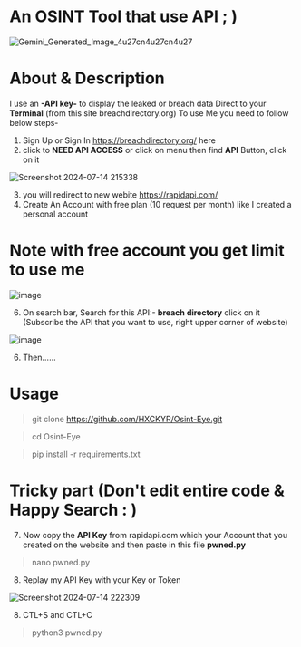 # An OSINT Tool that use API ; )
![Gemini_Generated_Image_4u27cn4u27cn4u27](https://github.com/user-attachments/assets/87caca75-f1fa-47a1-af68-fe1f19e19527)

# About & Description
I use an **-API key-** to display the leaked or breach data Direct to your **Terminal** (from this site breachdirectory.org)
To use Me you need to follow below steps-
1) Sign Up or Sign In https://breachdirectory.org/ here
2) click to **NEED API ACCESS** or click on menu then find **API** Button, click on it
   
![Screenshot 2024-07-14 215338](https://github.com/user-attachments/assets/acbe6601-2d16-4586-8a3b-c5a4c625981a)

3) you will redirect to new webite https://rapidapi.com/
4) Create An Account with free plan (10 request per month) like I created a personal account
# Note with free account you get limit to use me 
![image](https://github.com/user-attachments/assets/bc7a1a96-8ab2-434e-b5ba-bd635963b485)

6) On search bar, Search for this API:- **breach directory** click on it (Subscribe the API that you want to use, right upper corner of website)

![image](https://github.com/user-attachments/assets/32373ece-02e8-4a1a-8ed6-0278ead4fc12)

6) Then......

# Usage
> git clone https://github.com/HXCKYR/Osint-Eye.git

> cd Osint-Eye

> pip install -r requirements.txt

# Tricky part (Don't edit entire code & Happy Search : )	

7) Now copy the **API Key** from rapidapi.com which your Account that you created on the website and then paste in this file **pwned.py**
> nano pwned.py
8) Replay my API Key with your Key or Token

![Screenshot 2024-07-14 222309](https://github.com/user-attachments/assets/99369750-b58d-4766-99cf-42990b770e5b)

8) CTL+S and CTL+C
> python3 pwned.py
